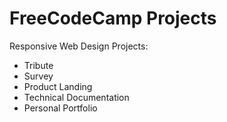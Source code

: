 # FreeCodeCamp Projects

Responsive Web Design Projects:

- Tribute
- Survey
- Product Landing
- Technical Documentation
- Personal Portfolio
